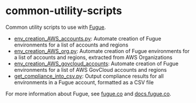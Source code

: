 # common-utility-scripts
Common utility scripts to use with [Fugue](https://riskmanager.fugue.co).

- [env_creation_AWS_accounts.py](env_creation_AWS_accounts.py): Automate creation of Fugue environments for a list of accounts and regions
- [env_creation_AWS_org.py](env_creation_AWS_org.py): Automate creation of Fugue environments for a list of accounts and regions, extracted from AWS Organizations
- [env_creation_AWS_govcloud_accounts](env_creation_AWS_govcloud_accounts.py): Automate creation of Fugue environments for a list of AWS GovCloud accounts and regions
- [get_compliance_into_csv.py](get_compliance_into_csv.py): Output compliance results for all environments in a Fugue account, formatted as a CSV file

For more information about Fugue, see [fugue.co](https://www.fugue.co) and [docs.fugue.co](https://docs.fugue.co).
